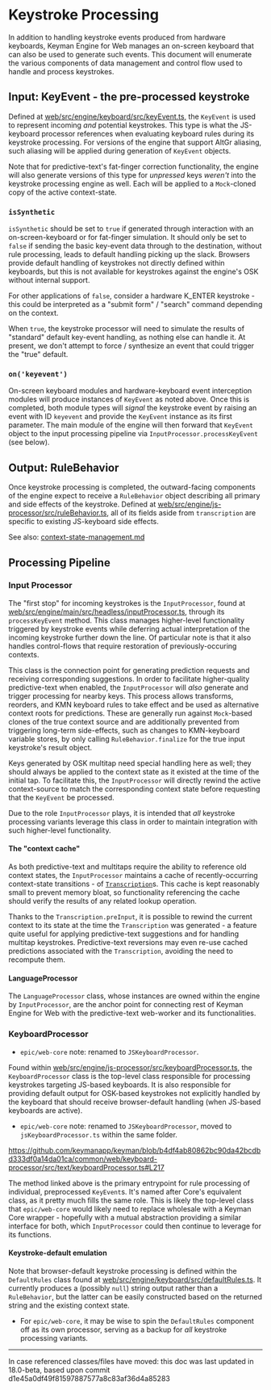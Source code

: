 # Keystroke Processing

In addition to handling keystroke events produced from hardware keyboards, Keyman Engine for Web manages an on-screen keyboard that can also be used to generate such events.  This document will enumerate the various components of data management and control flow used to handle and process keystrokes.

## Input:  KeyEvent - the pre-processed keystroke

Defined at [web/src/engine/keyboard/src/keyEvent.ts](https://github.com/keymanapp/keyman/blob/master/web/src/engine/keyboard/src/keyEvent.ts), the `KeyEvent` is used to represent incoming _and_ potential keystrokes.  This type is what the JS-keyboard processor references when evaluating keyboard rules during its keystroke processing.  For versions of the engine that support AltGr aliasing, such aliasing will be applied during generation of `KeyEvent` objects.

Note that for predictive-text's fat-finger correction functionality, the engine will also generate versions of this type for _unpressed_ keys _weren't_ into the keystroke processing engine as well.  Each will be applied to a `Mock`-cloned copy of the active context-state.

### `isSynthetic`
`isSynthetic` should be set to `true` if generated through interaction with an on-screen-keyboard or for fat-finger simulation.  It should only be set to `false` if sending the basic key-event data through to the destination, without rule processing, leads to default handling picking up the slack.  Browsers provide default handling of keystrokes not directly defined within keyboards, but this is not available for keystrokes against the engine's OSK without internal support.

For other applications of `false`, consider a hardware K_ENTER keystroke - this could be interpreted as a "submit form" / "search" command depending on the context.

When `true`, the keystroke processor will need to simulate the results of "standard" default key-event handling, as nothing else can handle it.  At present, we don't attempt to force / synthesize an event that could trigger the "true" default.

### `on('keyevent')`

On-screen keyboard modules and hardware-keyboard event interception modules will produce instances of `KeyEvent` as noted above.  Once this is completed, both module types will _signal_ the keystroke event by raising an event with ID `keyevent` and provide the `KeyEvent` instance as its first parameter.  The main module of the engine will then forward that `KeyEvent` object to the input processing pipeline via `InputProcessor.processKeyEvent` (see below).

## Output:  RuleBehavior

Once keystroke processing is completed, the outward-facing components of the engine expect to receive a `RuleBehavior` object describing all primary and side effects of the keystroke.  Defined at [web/src/engine/js-processor/src/ruleBehavior.ts](https://github.com/keymanapp/keyman/blob/master/web/src/engine/js-processor/src/ruleBehavior.ts), all of its fields aside from `transcription` are specific to existing JS-keyboard side effects.

See also:  [context-state-management.md](context-state-management.md#js-keyboard-keystroke-processing)

## Processing Pipeline

### Input Processor

The "first stop" for incoming keystrokes is the `InputProcessor`, found at [web/src/engine/main/src/headless/inputProcessor.ts](https://github.com/keymanapp/keyman/blob/master/web/src/engine/main/src/headless/.inputProcessor.ts), through its `processKeyEvent` method.  This class manages higher-level functionality triggered by keystroke events while deferring actual interpretation of the incoming keystroke further down the line.  Of particular note is that it also handles control-flows that require restoration of previously-occuring contexts.

This class is the connection point for generating prediction requests and receiving corresponding suggestions.  In order to facilitate higher-quality predictive-text when enabled, the `InputProcessor` will _also_ generate and trigger processing for nearby keys.  This process allows transforms, reorders, and KMN keyboard rules to take effect and be used as alternative context roots for predictions.  These are generally run against `Mock`-based clones of the true context source and are additionally prevented from triggering long-term side-effects, such as changes to KMN-keyboard variable stores, by only calling `RuleBehavior.finalize` for the true input keystroke's result object.

Keys generated by OSK multitap need special handling here as well; they should always be applied to the context state as it existed at the time of the initial tap.  To facilitate this, the `InputProcessor` will directly rewind the active context-source to match the corresponding context state before requesting that the `KeyEvent` be processed.

Due to the role `InputProcessor` plays, it is intended that _all_ keystroke processing variants leverage this class in order to maintain integration with such higher-level functionality.

#### The "context cache"

As both predictive-text and multitaps require the ability to reference old context states, the `InputProcessor` maintains a cache of recently-occurring context-state transitions - of [`Transcription`](./context-state-management.md#the-transcription---representing-context-state-transitions)s.  This cache is kept reasonably small to prevent memory bloat, so functionality referencing the cache should verify the results of any related lookup operation.

Thanks to the `Transcription.preInput`, it is possible to rewind the current context to its state at the time the `Transcription` was generated - a feature quite useful for applying predictive-text suggestions and for handling multitap keystrokes.  Predictive-text reversions may even re-use cached predictions associated with the `Transcription`, avoiding the need to recompute them.

#### LanguageProcessor

The `LanguageProcessor` class, whose instances are owned within the engine by `InputProcessor`, are the anchor point for connecting rest of Keyman Engine for Web with the predictive-text web-worker and its functionalities.

### KeyboardProcessor
- `epic/web-core` note:  renamed to `JSKeyboardProcessor`.

Found within [web/src/engine/js-processor/src/keyboardProcessor.ts](https://github.com/keymanapp/keyman/blob/master/web/src/engine/js-processor/src/keyboardProcessor.ts), the `KeyboardProcessor` class is the top-level class responsible for processing keystrokes targeting JS-based keyboards.  It is also responsible for providing default output for OSK-based keystrokes not explicitly handled by the keyboard that should receive browser-default handling (when JS-based keyboards are active).
- `epic/web-core` note:  renamed to `JSKeyboardProcessor`, moved to `jsKeyboardProcessor.ts` within the same folder.

https://github.com/keymanapp/keyman/blob/b4df4ab80862bc90da42bcdbd333df0a14da01ca/common/web/keyboard-processor/src/text/keyboardProcessor.ts#L217

The method linked above is the primary entrypoint for rule processing of individual, preprocessed `KeyEvent`s.  It's named after Core's equivalent class, as it pretty much fills the same role.  This is likely the top-level class that `epic/web-core` would likely need to replace wholesale with a Keyman Core wrapper - hopefully with a mutual abstraction providing a similar interface for both, which `InputProcessor` could then continue to leverage for its functions.

#### Keystroke-default emulation

Note that browser-default keystroke processing is defined within the `DefaultRules` class found at [web/src/engine/keyboard/src/defaultRules.ts](https://github.com/keymanapp/keyman/blob/master/web/src/engine/keyboard/src/defaultRules.ts).  It currently produces a (possibly `null`) string output rather than a `RuleBehavior`, but the latter can be easily constructed based on the returned string and the existing context state.
- For `epic/web-core`, it may be wise to spin the `DefaultRules` component off as its own processor, serving as a backup for _all_ keystroke processing variants.

----

In case referenced classes/files have moved:  this doc was last updated in 18.0-beta, based upon commit d1e45a0df49f81597887577a8c83af36d4a85283